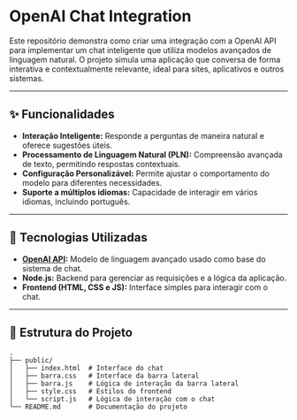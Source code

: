 # OpenAI Chat Integration

Este repositório demonstra como criar uma integração com a OpenAI API para implementar um chat inteligente que utiliza modelos avançados de linguagem natural. O projeto simula uma aplicação que conversa de forma interativa e contextualmente relevante, ideal para sites, aplicativos e outros sistemas.

---

## ✨ **Funcionalidades**

- **Interação Inteligente:** Responde a perguntas de maneira natural e oferece sugestões úteis.  
- **Processamento de Linguagem Natural (PLN):** Compreensão avançada de texto, permitindo respostas contextuais.  
- **Configuração Personalizável:** Permite ajustar o comportamento do modelo para diferentes necessidades.  
- **Suporte a múltiplos idiomas:** Capacidade de interagir em vários idiomas, incluindo português.  

---

## 🚀 **Tecnologias Utilizadas**

- **[OpenAI API](https://platform.openai.com/):** Modelo de linguagem avançado usado como base do sistema de chat.  
- **Node.js:** Backend para gerenciar as requisições e a lógica da aplicação.   
- **Frontend (HTML, CSS e JS):** Interface simples para interagir com o chat.  

---

## 🔧 **Estrutura do Projeto**

```plaintext
.
├── public/
│   ├── index.html  # Interface do chat
│   ├── barra.css   # Interface da barra lateral
│   ├── barra.js    # Lógica de interação da barra lateral
│   ├── style.css   # Estilos do frontend
│   └── script.js   # Lógica de interação com o chat
└── README.md       # Documentação do projeto
